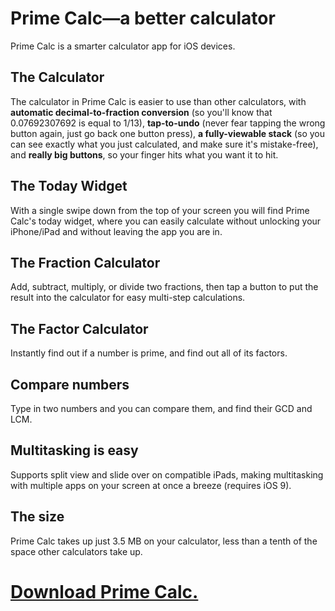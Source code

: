 # Prime Calc—a better calculator
Prime Calc is a smarter calculator app for iOS devices.

## The Calculator
The calculator in Prime Calc is easier to use than other calculators, with <b>automatic decimal-to-fraction conversion</b> (so you'll know that 0.07692307692 is equal to 1/13), <b>tap-to-undo</b> (never fear tapping the wrong button again, just go back one button press), <b>a fully-viewable stack</b> (so you can see exactly what you just calculated, and make sure it's mistake-free), and <b>really big buttons</b>, so your finger hits what you want it to hit.

## The Today Widget
With a single swipe down from the top of your screen you will find Prime Calc's today widget, where you can easily calculate without unlocking your iPhone/iPad and without leaving the app you are in.

## The Fraction Calculator

Add, subtract, multiply, or divide two fractions, then tap a button to put the result into the calculator for easy multi-step calculations.

## The Factor Calculator
Instantly find out if a number is prime, and find out all of its factors.

## Compare numbers
Type in two numbers and you can compare them, and find their GCD and LCM.

## Multitasking is easy
Supports split view and slide over on compatible iPads, making multitasking with multiple apps on your screen at once a breeze (requires iOS 9).

## The size
Prime Calc takes up just 3.5 MB on your calculator, less than a tenth of the space other calculators take up.

# <a href="https://itunes.apple.com/us/app/prime-calc-better-calculator/id1120973834">Download Prime Calc.</a>
